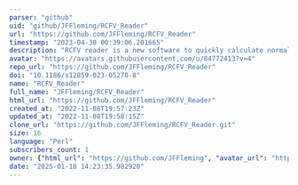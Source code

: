 ```yaml
---
parser: "github"
uid: "github/JFFleming/RCFV_Reader"
url: "https://github.com/JFFleming/RCFV_Reader"
timestamp: "2023-04-30 00:39:06.201665"
description: "RCFV reader is a new software to quickly calculate normalised relative compositional frequency variability."
avatar: "https://avatars.githubusercontent.com/u/84772413?v=4"
repo_url: "https://github.com/JFFleming/RCFV_Reader"
doi: "10.1186/s12859-023-05270-8"
name: "RCFV_Reader"
full_name: "JFFleming/RCFV_Reader"
html_url: "https://github.com/JFFleming/RCFV_Reader"
created_at: "2022-11-08T19:57:23Z"
updated_at: "2022-11-08T19:58:15Z"
clone_url: "https://github.com/JFFleming/RCFV_Reader.git"
size: 16
language: "Perl"
subscribers_count: 1
owner: {"html_url": "https://github.com/JFFleming", "avatar_url": "https://avatars.githubusercontent.com/u/84772413?v=4", "login": "JFFleming", "type": "User"}
date: "2025-01-18 14:23:35.982920"
---
```

